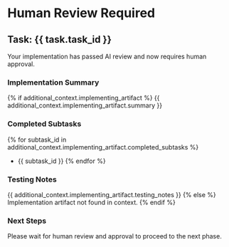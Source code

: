 # Human Review Required

## Task: {{ task.task_id }}

Your implementation has passed AI review and now requires human approval.

### Implementation Summary

{% if additional_context.implementing_artifact %}
{{ additional_context.implementing_artifact.summary }}

### Completed Subtasks
{% for subtask_id in additional_context.implementing_artifact.completed_subtasks %}
- {{ subtask_id }}
{% endfor %}

### Testing Notes
{{ additional_context.implementing_artifact.testing_notes }}
{% else %}
Implementation artifact not found in context.
{% endif %}

### Next Steps

Please wait for human review and approval to proceed to the next phase.
